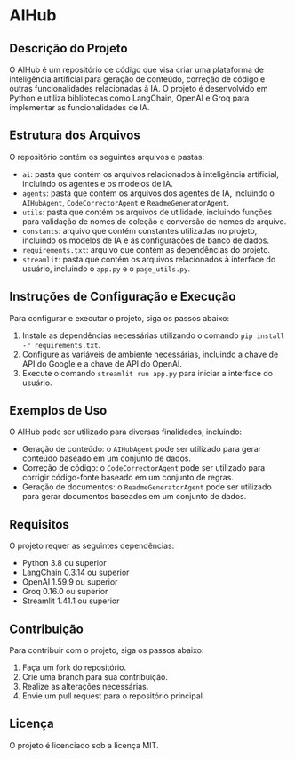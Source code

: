 # AIHub
## Descrição do Projeto
O AIHub é um repositório de código que visa criar uma plataforma de inteligência artificial para geração de conteúdo, correção de código e outras funcionalidades relacionadas à IA. O projeto é desenvolvido em Python e utiliza bibliotecas como LangChain, OpenAI e Groq para implementar as funcionalidades de IA.

## Estrutura dos Arquivos
O repositório contém os seguintes arquivos e pastas:

* `ai`: pasta que contém os arquivos relacionados à inteligência artificial, incluindo os agentes e os modelos de IA.
* `agents`: pasta que contém os arquivos dos agentes de IA, incluindo o `AIHubAgent`, `CodeCorrectorAgent` e `ReadmeGeneratorAgent`.
* `utils`: pasta que contém os arquivos de utilidade, incluindo funções para validação de nomes de coleção e conversão de nomes de arquivo.
* `constants`: arquivo que contém constantes utilizadas no projeto, incluindo os modelos de IA e as configurações de banco de dados.
* `requirements.txt`: arquivo que contém as dependências do projeto.
* `streamlit`: pasta que contém os arquivos relacionados à interface do usuário, incluindo o `app.py` e o `page_utils.py`.

## Instruções de Configuração e Execução
Para configurar e executar o projeto, siga os passos abaixo:

1. Instale as dependências necessárias utilizando o comando `pip install -r requirements.txt`.
2. Configure as variáveis de ambiente necessárias, incluindo a chave de API do Google e a chave de API do OpenAI.
3. Execute o comando `streamlit run app.py` para iniciar a interface do usuário.

## Exemplos de Uso
O AIHub pode ser utilizado para diversas finalidades, incluindo:

* Geração de conteúdo: o `AIHubAgent` pode ser utilizado para gerar conteúdo baseado em um conjunto de dados.
* Correção de código: o `CodeCorrectorAgent` pode ser utilizado para corrigir código-fonte baseado em um conjunto de regras.
* Geração de documentos: o `ReadmeGeneratorAgent` pode ser utilizado para gerar documentos baseados em um conjunto de dados.

## Requisitos
O projeto requer as seguintes dependências:

* Python 3.8 ou superior
* LangChain 0.3.14 ou superior
* OpenAI 1.59.9 ou superior
* Groq 0.16.0 ou superior
* Streamlit 1.41.1 ou superior

## Contribuição
Para contribuir com o projeto, siga os passos abaixo:

1. Faça um fork do repositório.
2. Crie uma branch para sua contribuição.
3. Realize as alterações necessárias.
4. Envie um pull request para o repositório principal.

## Licença
O projeto é licenciado sob a licença MIT.